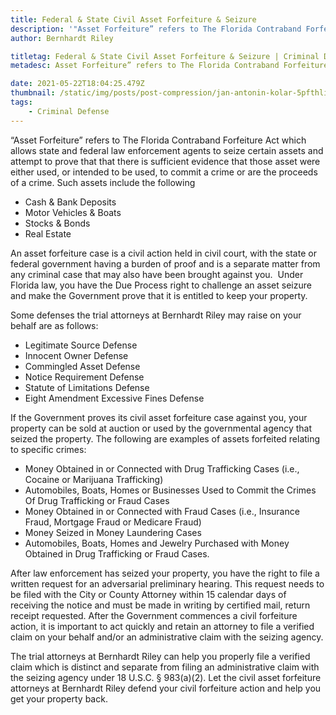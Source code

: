 ```yaml
---
title: Federal & State Civil Asset Forfeiture & Seizure
description: '"Asset Forfeiture” refers to The Florida Contraband Forfeiture Act which allows state and federal law enforcement agents to seize certain assets...'
author: Bernhardt Riley

titletag: Federal & State Civil Asset Forfeiture & Seizure | Criminal Defense
metadesc: Asset Forfeiture” refers to The Florida Contraband Forfeiture Act which allows state and federal law enforcement agents to seize certain assets...

date: 2021-05-22T18:04:25.479Z
thumbnail: /static/img/posts/post-compression/jan-antonin-kolar-5pfthlik7wq-unsplash.webp
tags:
    - Criminal Defense
---
```


“Asset Forfeiture” refers to The Florida Contraband Forfeiture Act which allows state and federal law enforcement agents to seize certain assets and attempt to prove that that there is sufficient
evidence that those asset were either used, or intended to be used, to commit a crime or are the proceeds of a crime. Such assets include the following

-   Cash & Bank Deposits
-   Motor Vehicles & Boats
-   Stocks & Bonds
-   Real Estate

An asset forfeiture case is a civil action held in civil court, with the state or federal government having a burden of proof and is a separate matter from any criminal case that may also have been
brought against you.  Under Florida law, you have the Due Process right to challenge an asset seizure and make the Government prove that it is entitled to keep your property.

Some defenses the trial attorneys at Bernhardt Riley may raise on your behalf are as follows:

-   Legitimate Source Defense
-   Innocent Owner Defense
-   Commingled Asset Defense
-   Notice Requirement Defense
-   Statute of Limitations Defense
-   Eight Amendment Excessive Fines Defense

If the Government proves its civil asset forfeiture case against you, your property can be sold at auction or used by the governmental agency that seized the property. The following are examples of
assets forfeited relating to specific crimes:

-   Money Obtained in or Connected with Drug Trafficking Cases (i.e., Cocaine or Marijuana Trafficking)
-   Automobiles, Boats, Homes or Businesses Used to Commit the Crimes Of Drug Trafficking or Fraud Cases
-   Money Obtained in or Connected with Fraud Cases (i.e., Insurance Fraud, Mortgage Fraud or Medicare Fraud)
-   Money Seized in Money Laundering Cases
-   Automobiles, Boats, Homes and Jewelry Purchased with Money Obtained in Drug Trafficking or Fraud Cases.

After law enforcement has seized your property, you have the right to file a written request for an adversarial preliminary hearing. This request needs to be filed with the City or County Attorney
within 15 calendar days of receiving the notice and must be made in writing by certified mail, return receipt requested. After the Government commences a civil forfeiture action, it is important to
act quickly and retain an attorney to file a verified claim on your behalf and/or an administrative claim with the seizing agency.

The trial attorneys at Bernhardt Riley can help you properly file a verified claim which is distinct and separate from filing an administrative claim with the seizing agency under 18 U.S.C. §
983(a)(2). Let the civil asset forfeiture attorneys at Bernhardt Riley defend your civil forfeiture action and help you get your property back.
